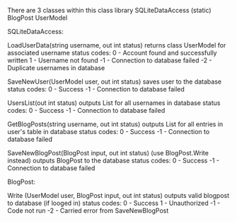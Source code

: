 ﻿There are 3 classes within this class library
	SQLiteDataAccess (static)
	BlogPost
	UserModel

SQLiteDataAccess:

LoadUserData(string username, out int status)
	returns class UserModel for associated username
	status codes:
		0 - Account found and successfully written
		1 - Username not found
	   -1 - Connection to database failed
	   -2 - Duplicate usernames in database

SaveNewUser(UserModel user, out int status)
	saves user to the database
	status codes:
		0 - Success
	   -1 - Connection to database failed

UsersList(out int status)
	outputs List<string> for all usernames in database
	status codes:
		0 - Success
	   -1 - Connection to database failed

GetBlogPosts(string username, out int status)
	outputs List<BlogPost> for all entries in user's table in database
	status codes:
		0 - Success
	   -1 - Connection to database failed

SaveNewBlogPost(BlogPost input, out int status) (use BlogPost.Write instead)
	outputs BlogPost to the database
	status codes:
		0 - Success
	   -1 - Connection to database failed


BlogPost:

Write (UserModel user, BlogPost input, out int status)
	outputs valid blogpost to database (if looged in)
	status codes:
		0 - Success
		1 - Unauthorized
	   -1 - Code not run
	   -2 - Carried error from SaveNewBlogPost